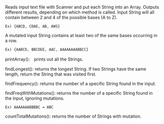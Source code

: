 Reads input text file with Scanner and put each String into an Array.
Outputs different results, depending on which method is called.
Input String will all contain between 2 and 4 of the possible bases (A to Z).

	Ex) {ABCD, CDAE, AB, AWS}
  
A mutated input String contains at least two of the same bases occurring in a row.

	Ex) {AABCD, BBCDEE, AAC, AAAAAAAABBCC}
  
printArray():　prints out all the Strings.

findLongest(): returns the longest String. If two Strings have the same length, return the String that was visited first.

findFrequency(): returns the number of a specific String found in the input.

findFreqWithMutations(): returns the number of a specific String found in the input, ignoring mutations.

	Ex) AAAAAAABBBBC = ABC
  
countTotalMutations(): returns the number of Strings with mutation.
